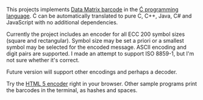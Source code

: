 ﻿This projects implements [Data Matrix barcode](http://en.wikipedia.org/wiki/Data_Matrix)
in the [Ć programming language](https://github.com/pfusik/cito).
Ć can be automatically translated to pure C, C++, Java, C# and JavaScript
with no additional dependencies.

Currently the project includes an encoder for all ECC 200 symbol sizes (square and rectangular).
Symbol size may be set a priori or a smallest symbol may be selected for the encoded message.
ASCII encoding and digit pairs are supported.
I made an attempt to support ISO 8859-1, but I'm not sure whether it's correct.

Future version will support other encodings and perhaps a decoder.

Try the [HTML 5 encoder](http://pfusik.github.io/datamatrix-ci/html5datamatrix.html) right in your browser.
Other sample programs print the barcodes in the terminal, as hashes and spaces.
